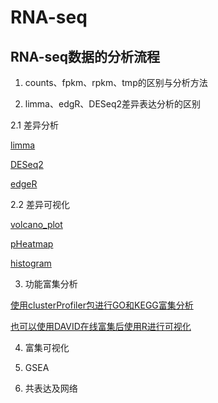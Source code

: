 # RNA-seq

## RNA-seq数据的分析流程

1. counts、fpkm、rpkm、tmp的区别与分析方法

2. limma、edgR、DESeq2差异表达分析的区别

2.1 差异分析

[limma](https://github.com/handysssun/RNA-seq/blob/main/DEGs/limma.R)

[DESeq2](https://github.com/handysssun/RNA-seq/blob/main/DEGs/DESeq2.R)

[edgeR](https://github.com/handysssun/RNA-seq/blob/main/DEGs/edgeR.R)

2.2 差异可视化

[volcano_plot](https://github.com/handysssun/RNA-seq/blob/main/DEGs/Volcano_plot.R)

[pHeatmap](https://github.com/handysssun/RNA-seq/blob/main/DEGs/pHeatmap.R)

[histogram](https://github.com/handysssun/RNA-seq/blob/main/DEGs/histogram.R)

3. 功能富集分析

[使用clusterProfiler包进行GO和KEGG富集分析](https://github.com/handysssun/RNA-seq/blob/main/function_enrichment/clusterProfiler.R)

[也可以使用DAVID在线富集后使用R进行可视化](https://github.com/handysssun/RNA-seq/blob/main/function_enrichment/DAVID_annotion_visualization.R)

4. 富集可视化

5. GSEA

6. 共表达及网络
